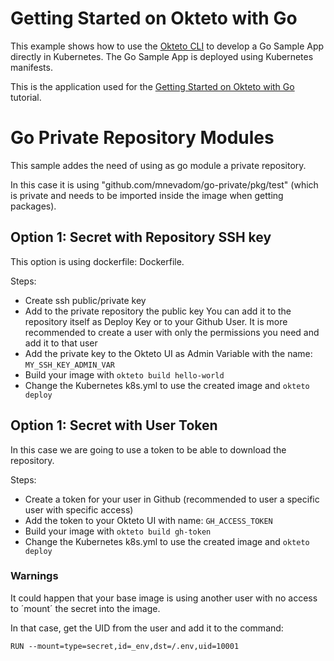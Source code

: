 # Getting Started on Okteto with Go

This example shows how to use the [Okteto CLI](https://github.com/okteto/okteto) to develop a Go Sample App directly in Kubernetes. The Go Sample App is deployed using Kubernetes manifests.

This is the application used for the [Getting Started on Okteto with Go](https://www.okteto.com/docs/samples/golang/) tutorial.



# Go Private Repository Modules


This sample addes the need of using as go module a private repository. 

In this case it is using "github.com/mnevadom/go-private/pkg/test" (which is private and needs to be imported inside the image when getting packages).


## Option 1: Secret with Repository SSH key

This option is using dockerfile: Dockerfile. 

Steps: 

- Create ssh public/private key
- Add to the private repository the public key 
    You can add it to the repository itself as Deploy Key or to your Github User. 
    It is more recommended to create a user with only the permissions you need and add it to that user
- Add the private key to the Okteto UI as Admin Variable with the name: `MY_SSH_KEY_ADMIN_VAR`
- Build your image with `okteto build hello-world`
- Change the Kubernetes k8s.yml to use the created image and `okteto deploy`

## Option 1: Secret with User Token

In this case we are going to use a token to be able to download the repository. 

Steps: 

- Create a token for your user in Github (recommended to user a specific user with specific access)
- Add the token to your Okteto UI with name: `GH_ACCESS_TOKEN`
- Build your image with `okteto build gh-token`
- Change the Kubernetes k8s.yml to use the created image and `okteto deploy`


### Warnings

It could happen that your base image is using another user with no access to ´mount´ the secret into the image. 

In that case, get the UID from the user and add it to the command: 

```
RUN --mount=type=secret,id=_env,dst=/.env,uid=10001
```
